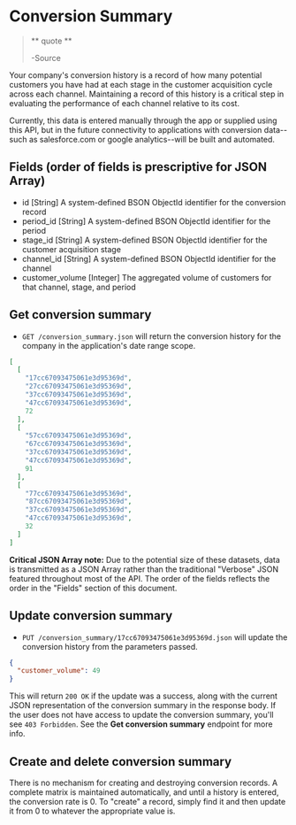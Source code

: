 Conversion Summary
=================

> ** quote **
>
> -Source

Your company's conversion history is a record of how many potential customers you have had at each stage in the customer acquisition cycle across each channel. Maintaining a record of this history is a critical step in evaluating the performance of each channel relative to its cost.

Currently, this data is entered manually through the app or supplied using this API, but in the future connectivity to applications with conversion data--such as salesforce.com or google analytics--will be built and automated.


Fields (order of fields is prescriptive for JSON Array)
-------------------------------------------------------

* id [String] A system-defined BSON ObjectId identifier for the conversion record
* period_id [String] A system-defined BSON ObjectId identifier for the period
* stage_id [String] A system-defined BSON ObjectId identifier for the customer acquisition stage
* channel_id [String] A system-defined BSON ObjectId identifier for the channel
* customer_volume [Integer] The aggregated volume of customers for that channel, stage, and period


Get conversion summary
----------------------

* `GET /conversion_summary.json` will return the conversion history for the company in the application's date range scope.

```json
[
  [
    "17cc67093475061e3d95369d",
    "27cc67093475061e3d95369d",
    "37cc67093475061e3d95369d",
    "47cc67093475061e3d95369d",
    72
  ],
  [
    "57cc67093475061e3d95369d",
    "67cc67093475061e3d95369d",
    "37cc67093475061e3d95369d",
    "47cc67093475061e3d95369d",
    91
  ],
  [
    "77cc67093475061e3d95369d",
    "87cc67093475061e3d95369d",
    "37cc67093475061e3d95369d",
    "47cc67093475061e3d95369d",
    32
  ]
]
```

**Critical JSON Array note:** Due to the potential size of these datasets, data is transmitted as a JSON Array rather than the traditional "Verbose" JSON featured throughout most of the API. The order of the fields reflects the order in the "Fields" section of this document.


Update conversion summary
-------------------------

* `PUT /conversion_summary/17cc67093475061e3d95369d.json` will update the conversion history from the parameters passed.

```json
{
  "customer_volume": 49
}
```

This will return `200 OK` if the update was a success, along with the current JSON representation of the conversion summary in the response body. If the user does not have access to update the conversion summary, you'll see `403 Forbidden`. See the **Get conversion summary** endpoint for more info.


Create and delete conversion summary
-------------------------------------

There is no mechanism for creating and destroying conversion records. A complete matrix is maintained automatically, and until a history is entered, the conversion rate is 0. To "create" a record, simply find it and then update it from 0 to whatever the appropriate value is.
